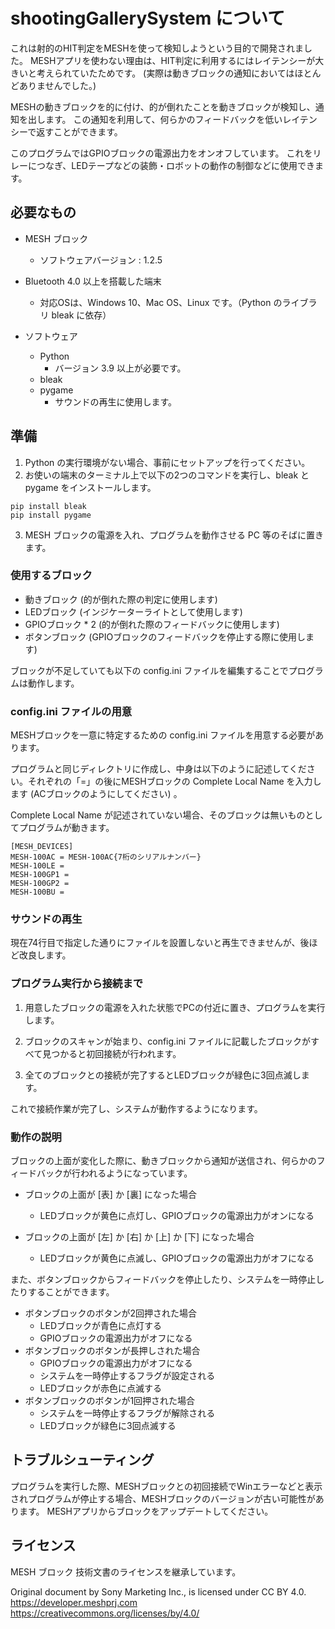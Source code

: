 # shootingGallerySystem について
これは射的のHIT判定をMESHを使って検知しようという目的で開発されました。
MESHアプリを使わない理由は、HIT判定に利用するにはレイテンシーが大きいと考えられていたためです。
(実際は動きブロックの通知においてはほとんどありませんでした。)

MESHの動きブロックを的に付け、的が倒れたことを動きブロックが検知し、通知を出します。
この通知を利用して、何らかのフィードバックを低いレイテンシーで返すことができます。

このプログラムではGPIOブロックの電源出力をオンオフしています。
これをリレーにつなぎ、LEDテープなどの装飾・ロボットの動作の制御などに使用できます。

## 必要なもの

- MESH ブロック

  - ソフトウェアバージョン : 1.2.5
 
- Bluetooth 4.0 以上を搭載した端末

  - 対応OSは、Windows 10、Mac OS、Linux です。（Python のライブラリ bleak に依存）

- ソフトウェア

  - Python
    - バージョン 3.9 以上が必要です。
  - bleak
  - pygame
    - サウンドの再生に使用します。

## 準備
1. Python の実行環境がない場合、事前にセットアップを行ってください。
2. お使いの端末のターミナル上で以下の2つのコマンドを実行し、bleak と pygame をインストールします。
```
pip install bleak
pip install pygame
```
3. MESH ブロックの電源を入れ、プログラムを動作させる PC 等のそばに置きます。

### 使用するブロック
- 動きブロック (的が倒れた際の判定に使用します)
- LEDブロック (インジケーターライトとして使用します)
- GPIOブロック * 2 (的が倒れた際のフィードバックに使用します)
- ボタンブロック (GPIOブロックのフィードバックを停止する際に使用します)

ブロックが不足していても以下の config.ini ファイルを編集することでプログラムは動作します。
 
### config.ini ファイルの用意
MESHブロックを一意に特定するための config.ini ファイルを用意する必要があります。

プログラムと同じディレクトリに作成し、中身は以下のように記述してください。それぞれの「=」の後にMESHブロックの Complete Local Name を入力します (ACブロックのようにしてください) 。

Complete Local Name が記述されていない場合、そのブロックは無いものとしてプログラムが動きます。

```
[MESH_DEVICES]
MESH-100AC = MESH-100AC{7桁のシリアルナンバー}
MESH-100LE = 
MESH-100GP1 = 
MESH-100GP2 = 
MESH-100BU = 
```

### サウンドの再生
現在74行目で指定した通りにファイルを設置しないと再生できませんが、後ほど改良します。

### プログラム実行から接続まで
1. 用意したブロックの電源を入れた状態でPCの付近に置き、プログラムを実行します。

2. ブロックのスキャンが始まり、config.ini ファイルに記載したブロックがすべて見つかると初回接続が行われます。

3. 全てのブロックとの接続が完了するとLEDブロックが緑色に3回点滅します。

これで接続作業が完了し、システムが動作するようになります。

### 動作の説明
ブロックの上面が変化した際に、動きブロックから通知が送信され、何らかのフィードバックが行われるようになっています。

- ブロックの上面が [表] か [裏] になった場合
  - LEDブロックが黄色に点灯し、GPIOブロックの電源出力がオンになる

- ブロックの上面が [左] か [右] か [上] か [下] になった場合
  - LEDブロックが黄色に点滅し、GPIOブロックの電源出力がオフになる

また、ボタンブロックからフィードバックを停止したり、システムを一時停止したりすることができます。

- ボタンブロックのボタンが2回押された場合
  - LEDブロックが青色に点灯する
  - GPIOブロックの電源出力がオフになる
- ボタンブロックのボタンが長押しされた場合
  - GPIOブロックの電源出力がオフになる
  - システムを一時停止するフラグが設定される
  - LEDブロックが赤色に点滅する
- ボタンブロックのボタンが1回押された場合
  - システムを一時停止するフラグが解除される
  - LEDブロックが緑色に3回点滅する

## トラブルシューティング
プログラムを実行した際、MESHブロックとの初回接続でWinエラーなどと表示されプログラムが停止する場合、MESHブロックのバージョンが古い可能性があります。
MESHアプリからブロックをアップデートしてください。

## ライセンス
MESH ブロック 技術文書のライセンスを継承しています。

Original document by Sony Marketing Inc., is licensed under CC BY 4.0.
https://developer.meshprj.com
https://creativecommons.org/licenses/by/4.0/

